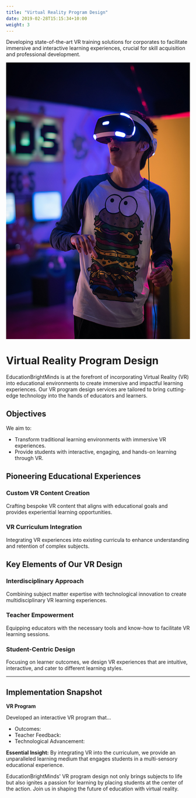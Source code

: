 ```yaml
---
title: "Virtual Reality Program Design"
date: 2019-02-28T15:15:34+10:00
weight: 3
---
```


Developing state-of-the-art VR training solutions for corporates to facilitate immersive and interactive learning experiences, crucial for skill acquisition and professional development.

![Accounting Services](/images/education-technology-unsplash.jpeg)

# Virtual Reality Program Design

EducationBrightMinds is at the forefront of incorporating Virtual Reality (VR) into educational environments to create immersive and impactful learning experiences. Our VR program design services are tailored to bring cutting-edge technology into the hands of educators and learners.

## Objectives

We aim to:
- Transform traditional learning environments with immersive VR experiences.
- Provide students with interactive, engaging, and hands-on learning through VR.

## Pioneering Educational Experiences

### Custom VR Content Creation

Crafting bespoke VR content that aligns with educational goals and provides experiential learning opportunities.

### VR Curriculum Integration

Integrating VR experiences into existing curricula to enhance understanding and retention of complex subjects.

## Key Elements of Our VR Design

### Interdisciplinary Approach

Combining subject matter expertise with technological innovation to create multidisciplinary VR learning experiences.

### Teacher Empowerment

Equipping educators with the necessary tools and know-how to facilitate VR learning sessions.

### Student-Centric Design

Focusing on learner outcomes, we design VR experiences that are intuitive, interactive, and cater to different learning styles.

---

## Implementation Snapshot

**VR Program**

Developed an interactive VR program that...

- Outcomes: 
- Teacher Feedback: 
- Technological Advancement:

**Essential Insight:** By integrating VR into the curriculum, we provide an unparalleled learning medium that engages students in a multi-sensory educational experience.

EducationBrightMinds' VR program design not only brings subjects to life but also ignites a passion for learning by placing students at the center of the action. Join us in shaping the future of education with virtual reality.
